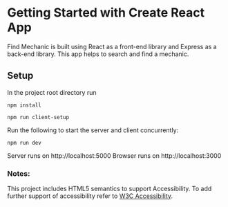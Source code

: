 # Getting Started with Create React App

Find Mechanic is built using React as a front-end library and Express as a back-end library. This app helps to search and find a mechanic.

## Setup

In the project root directory run

` npm install `

` npm run client-setup `

Run the following to start the server and client concurrently:

` npm run dev `

Server runs on http://localhost:5000
Browser runs on http://localhost:3000

### Notes:
This project includes HTML5 semantics to support Accessibility. To add further support of accessibility refer to [W3C Accessibility](https://www.w3.org/standards/webdesign/accessibility).